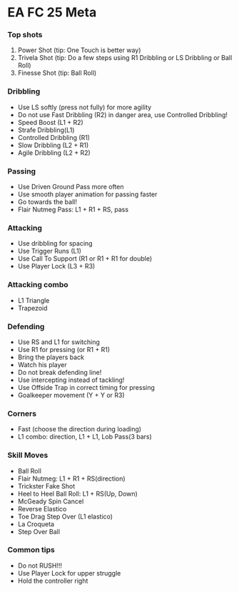 # EA FC 25 Meta


### Top shots

1. Power Shot (tip: One Touch is better way)
2. Trivela Shot (tip: Do a few steps using R1 Dribbling or LS Dribbling or Ball Roll) 
4. Finesse Shot (tip: Ball Roll)

### Dribbling

- Use LS softly (press not fully) for more agility
- Do not use Fast Dribbling (R2) in danger area, use Controlled Dribbling!
- Speed Boost (L1 + R2)
- Strafe Dribbling(L1)
- Controlled Dribbling (R1)
- Slow Dribbling (L2 + R1)
- Agile Dribbling (L2 + R2)

### Passing

- Use Driven Ground Pass more often
- Use smooth player animation for passing faster
- Go towards the ball!
- Flair Nutmeg Pass: L1 + R1 + RS, pass

### Attacking

- Use dribbling for spacing
- Use Trigger Runs (L1)
- Use Call To Support (R1 or R1 + R1 for double)
- Use Player Lock (L3 + R3)

### Attacking combo

- L1 Triangle
- Trapezoid

### Defending

- Use RS and L1 for switching
- Use R1 for pressing (or R1 + R1)
- Bring the players back
- Watch his player
- Do not break defending line!
- Use intercepting instead of tackling!
- Use Offside Trap in correct timing for pressing
- Goalkeeper movement (Y + Y or R3)

### Corners

- Fast (choose the direction during loading)
- L1 combo: direction, L1 + L1, Lob Pass(3 bars)

### Skill Moves

- Ball Roll
- Flair Nutmeg: L1 + R1 + RS(direction)
- Trickster Fake Shot
- Heel to Heel Ball Roll: L1 + RS(Up, Down)
- McGeady Spin Cancel
- Reverse Elastico
- Toe Drag Step Over (L1 elastico)
- La Croqueta
- Step Over Ball

### Common tips

- Do not RUSH!!!
- Use Player Lock for upper struggle
- Hold the controller right
